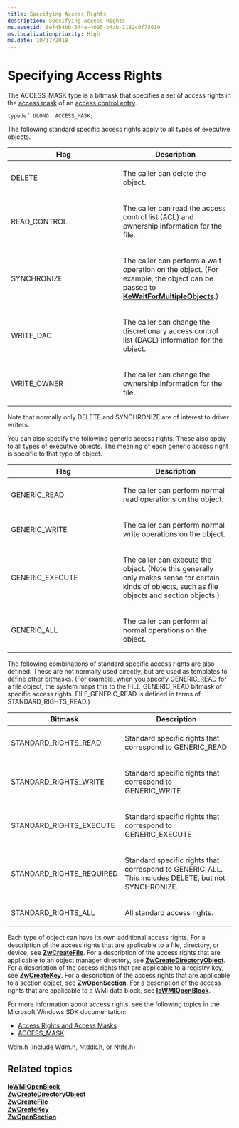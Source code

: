 ```yaml
---
title: Specifying Access Rights
description: Specifying Access Rights
ms.assetid: 8ef4b4bb-5f4e-4095-b4ab-1182c0f75619
ms.localizationpriority: High
ms.date: 10/17/2018
---
```


# Specifying Access Rights


The ACCESS\_MASK type is a bitmask that specifies a set of access rights in the [access mask](../ifs/access-mask.md) of an [access control entry](../ifs/access-control-entry.md).

``` syntax
typedef ULONG  ACCESS_MASK;
```

The following standard specific access rights apply to all types of executive objects.

<table>
<colgroup>
<col width="50%" />
<col width="50%" />
</colgroup>
<thead>
<tr class="header">
<th>Flag</th>
<th>Description</th>
</tr>
</thead>
<tbody>
<tr class="odd">
<td><p>DELETE</p></td>
<td><p>The caller can delete the object.</p></td>
</tr>
<tr class="even">
<td><p>READ_CONTROL</p></td>
<td><p>The caller can read the access control list (ACL) and ownership information for the file.</p></td>
</tr>
<tr class="odd">
<td><p>SYNCHRONIZE</p></td>
<td><p>The caller can perform a wait operation on the object. (For example, the object can be passed to <a href="/windows-hardware/drivers/ddi/wdm/nf-wdm-kewaitformultipleobjects" data-raw-source="[&lt;strong&gt;KeWaitForMultipleObjects&lt;/strong&gt;](/windows-hardware/drivers/ddi/wdm/nf-wdm-kewaitformultipleobjects)"><strong>KeWaitForMultipleObjects</strong></a>.)</p></td>
</tr>
<tr class="even">
<td><p>WRITE_DAC</p></td>
<td><p>The caller can change the discretionary access control list (DACL) information for the object.</p></td>
</tr>
<tr class="odd">
<td><p>WRITE_OWNER</p></td>
<td><p>The caller can change the ownership information for the file.</p></td>
</tr>
</tbody>
</table>

 

Note that normally only DELETE and SYNCHRONIZE are of interest to driver writers.

You can also specify the following generic access rights. These also apply to all types of executive objects. The meaning of each generic access right is specific to that type of object.

<table>
<colgroup>
<col width="50%" />
<col width="50%" />
</colgroup>
<thead>
<tr class="header">
<th>Flag</th>
<th>Description</th>
</tr>
</thead>
<tbody>
<tr class="odd">
<td><p>GENERIC_READ</p></td>
<td><p>The caller can perform normal read operations on the object.</p></td>
</tr>
<tr class="even">
<td><p>GENERIC_WRITE</p></td>
<td><p>The caller can perform normal write operations on the object.</p></td>
</tr>
<tr class="odd">
<td><p>GENERIC_EXECUTE</p></td>
<td><p>The caller can execute the object. (Note this generally only makes sense for certain kinds of objects, such as file objects and section objects.)</p></td>
</tr>
<tr class="even">
<td><p>GENERIC_ALL</p></td>
<td><p>The caller can perform all normal operations on the object.</p></td>
</tr>
</tbody>
</table>

 

The following combinations of standard specific access rights are also defined. These are not normally used directly, but are used as templates to define other bitmasks. (For example, when you specify GENERIC\_READ for a file object, the system maps this to the FILE\_GENERIC\_READ bitmask of specific access rights. FILE\_GENERIC\_READ is defined in terms of STANDARD\_RIGHTS\_READ.)

<table>
<colgroup>
<col width="50%" />
<col width="50%" />
</colgroup>
<thead>
<tr class="header">
<th>Bitmask</th>
<th>Description</th>
</tr>
</thead>
<tbody>
<tr class="odd">
<td><p>STANDARD_RIGHTS_READ</p></td>
<td><p>Standard specific rights that correspond to GENERIC_READ</p></td>
</tr>
<tr class="even">
<td><p>STANDARD_RIGHTS_WRITE</p></td>
<td><p>Standard specific rights that correspond to GENERIC_WRITE</p></td>
</tr>
<tr class="odd">
<td><p>STANDARD_RIGHTS_EXECUTE</p></td>
<td><p>Standard specific rights that correspond to GENERIC_EXECUTE</p></td>
</tr>
<tr class="even">
<td><p>STANDARD_RIGHTS_REQUIRED</p></td>
<td><p>Standard specific rights that correspond to GENERIC_ALL. This includes DELETE, but not SYNCHRONIZE.</p></td>
</tr>
<tr class="odd">
<td><p>STANDARD_RIGHTS_ALL</p></td>
<td><p>All standard access rights.</p></td>
</tr>
</tbody>
</table>

 

Each type of object can have its own additional access rights. For a description of the access rights that are applicable to a file, directory, or device, see [**ZwCreateFile**](/windows-hardware/drivers/ddi/ntifs/nf-ntifs-ntcreatefile). For a description of the access rights that are applicable to an object manager directory, see [**ZwCreateDirectoryObject**](/windows-hardware/drivers/ddi/wdm/nf-wdm-zwcreatedirectoryobject). For a description of the access rights that are applicable to a registry key, see [**ZwCreateKey**](/windows-hardware/drivers/ddi/wdm/nf-wdm-zwcreatekey). For a description of the access rights that are applicable to a section object, see [**ZwOpenSection**](/windows-hardware/drivers/ddi/wdm/nf-wdm-zwopensection). For a description of the access rights that are applicable to a WMI data block, see [**IoWMIOpenBlock**](/windows-hardware/drivers/ddi/wdm/nf-wdm-iowmiopenblock).

For more information about access rights, see the following topics in the Microsoft Windows SDK documentation:

-   [Access Rights and Access Masks](/windows/desktop/SecAuthZ/access-rights-and-access-masks)
-   [ACCESS\_MASK](/windows/desktop/SecAuthZ/access-mask)

Wdm.h (include Wdm.h, Ntddk.h, or Ntifs.h)

## Related topics
[**IoWMIOpenBlock**](/windows-hardware/drivers/ddi/wdm/nf-wdm-iowmiopenblock)  
[**ZwCreateDirectoryObject**](/windows-hardware/drivers/ddi/wdm/nf-wdm-zwcreatedirectoryobject)  
[**ZwCreateFile**](/windows-hardware/drivers/ddi/ntifs/nf-ntifs-ntcreatefile)  
[**ZwCreateKey**](/windows-hardware/drivers/ddi/wdm/nf-wdm-zwcreatekey)  
[**ZwOpenSection**](/windows-hardware/drivers/ddi/wdm/nf-wdm-zwopensection)
